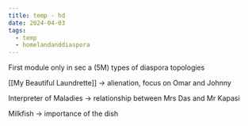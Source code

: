 ```yaml
---
title: temp - hd
date: 2024-04-03
tags:
  - temp
  - homelandanddiaspora
---
```

First module only in sec a (5M)
	types of diaspora
	topologies 

[[My Beautiful Laundrette]] -> alienation, focus on Omar and Johnny

Interpreter of Maladies -> relationship between Mrs Das and Mr Kapasi

Milkfish -> importance of the dish


